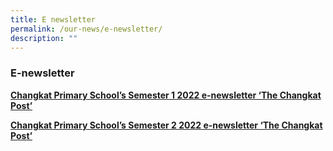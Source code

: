```yaml
---
title: E newsletter
permalink: /our-news/e-newsletter/
description: ""
---
```

### **E-newsletter**
**[Changkat Primary School’s Semester 1 2022 e-newsletter ‘The Changkat Post’](https://drive.google.com/drive/folders/1iihlma7f9XTbujtHhbza81o_oxJApHWM)**

**[Changkat Primary School’s Semester 2 2022 e-newsletter ‘The Changkat Post’](https://drive.google.com/file/d/1K8wCJuvbBqeqaOyX9LW_JlOe9t4xR_nQ/view)**